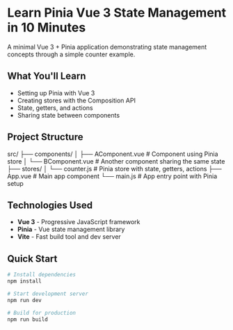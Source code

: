 # Learn Pinia Vue 3 State Management in 10 Minutes

A minimal Vue 3 + Pinia application demonstrating state management concepts through a simple counter example.

## What You'll Learn

- Setting up Pinia with Vue 3
- Creating stores with the Composition API
- State, getters, and actions
- Sharing state between components

## Project Structure

src/
├── components/
│ ├── AComponent.vue # Component using Pinia store
│ └── BComponent.vue # Another component sharing the same state
├── stores/
│ └── counter.js # Pinia store with state, getters, actions
├── App.vue # Main app component
└── main.js # App entry point with Pinia setup


## Technologies Used

- **Vue 3** - Progressive JavaScript framework
- **Pinia** - Vue state management library
- **Vite** - Fast build tool and dev server

## Quick Start

```sh
# Install dependencies
npm install

# Start development server
npm run dev

# Build for production
npm run build
